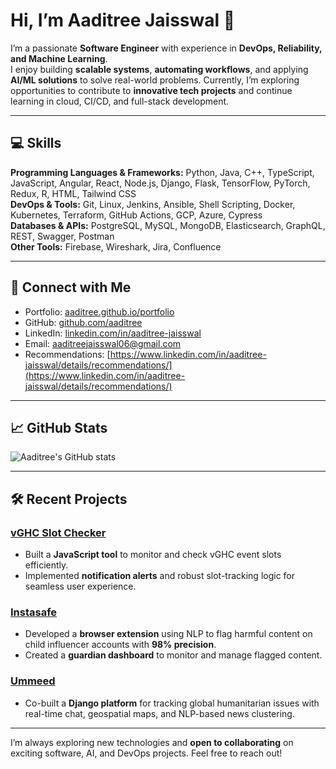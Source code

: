 # Hi, I’m Aaditree Jaisswal 👋

I’m a passionate **Software Engineer** with experience in **DevOps, Reliability, and Machine Learning**.  
I enjoy building **scalable systems**, **automating workflows**, and applying **AI/ML solutions** to solve real-world problems. Currently, I’m exploring opportunities to contribute to **innovative tech projects** and continue learning in cloud, CI/CD, and full-stack development.

---

## 💻 Skills

**Programming Languages & Frameworks:** Python, Java, C++, TypeScript, JavaScript, Angular, React, Node.js, Django, Flask, TensorFlow, PyTorch, Redux, R, HTML, Tailwind CSS  
**DevOps & Tools:** Git, Linux, Jenkins, Ansible, Shell Scripting, Docker, Kubernetes, Terraform, GitHub Actions, GCP, Azure, Cypress  
**Databases & APIs:** PostgreSQL, MySQL, MongoDB, Elasticsearch, GraphQL, REST, Swagger, Postman  
**Other Tools:** Firebase, Wireshark, Jira, Confluence  

---

## 🔗 Connect with Me

- Portfolio: [aaditree.github.io/portfolio](https://aaditree.github.io/portfolio)  
- GitHub: [github.com/aaditree](https://github.com/aaditree)  
- LinkedIn: [linkedin.com/in/aaditree-jaisswal](https://www.linkedin.com/in/aaditree-jaisswal)  
- Email: aaditreejaisswal06@gmail.com
- Recommendations: [https://www.linkedin.com/in/aaditree-jaisswal/details/recommendations/](https://www.linkedin.com/in/aaditree-jaisswal/details/recommendations/)

---

## 📈 GitHub Stats

![Aaditree's GitHub stats](https://github-readme-stats.vercel.app/api?username=aaditree&show_icons=true&theme=radical)  

---

## 🛠 Recent Projects

### [vGHC Slot Checker](https://github.com/aaditree/vGHC-Slot-Checker)
- Built a **JavaScript tool** to monitor and check vGHC event slots efficiently.  
- Implemented **notification alerts** and robust slot-tracking logic for seamless user experience.

### [Instasafe](https://github.com/aaditree/Child-Safety-Middleware)
- Developed a **browser extension** using NLP to flag harmful content on child influencer accounts with **98% precision**.  
- Created a **guardian dashboard** to monitor and manage flagged content.

### [Ummeed](https://github.com/aaditree/Luminaries-Ummeed)
- Co-built a **Django platform** for tracking global humanitarian issues with real-time chat, geospatial maps, and NLP-based news clustering.  

---

I’m always exploring new technologies and **open to collaborating** on exciting software, AI, and DevOps projects. Feel free to reach out!
